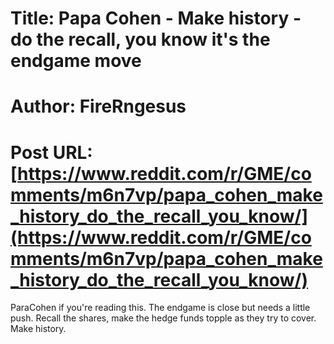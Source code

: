 # Title: Papa Cohen - Make history - do the recall, you know it's the endgame move
# Author: FireRngesus
# Post URL: [https://www.reddit.com/r/GME/comments/m6n7vp/papa_cohen_make_history_do_the_recall_you_know/](https://www.reddit.com/r/GME/comments/m6n7vp/papa_cohen_make_history_do_the_recall_you_know/)


ParaCohen if you're reading this. The endgame is close but needs a little push. Recall the shares, make the hedge funds topple as they try to cover. Make history.